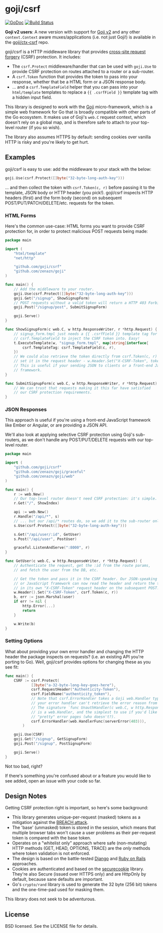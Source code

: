 # goji/csrf
[![GoDoc](https://godoc.org/github.com/goji/csrf?status.svg)](https://godoc.org/github.com/goji/csrf) [![Build Status](https://travis-ci.org/goji/csrf.svg?branch=master)](https://travis-ci.org/goji/csrf)

**Goji v2 users**: A new version with support for [Goji
v2](https://github.com/goji/goji) and any other `context.Context` aware
muxes/applications (i.e. not just Goji!) is available in the
[goji/ctx-csrf](https://github.com/goji/ctx-csrf) repo.

goji/csrf is a HTTP middleware library that provides [cross-site request
forgery](http://blog.codinghorror.com/preventing-csrf-and-xsrf-attacks/) (CSRF)
 protection. It includes:

* The `csrf.Protect` middleware/handler that can be used with `goji.Use` to 
  provide CSRF protection on routes attached to a router or a sub-router.
* A `csrf.Token` function that provides the token to pass into your response,
  whether that be a HTML form or a JSON response body.
* ... and a `csrf.TemplateField` helper that you can pass into your `html/template`
  templates to replace a `{{ .csrfField }}` template tag with a hidden input
  field. 

This library is designed to work with the [Goji](https://github.com/zenazn/goji)
micro-framework, which is a simple web framework for Go that is broadly
compatible with other parts of the Go ecosystem. It makes use of Goji's `web.C` 
request context, which doesn't rely on a global map, and is therefore safe to 
attach to your top-level router (if you so wish).

The library also assumes HTTPS by default: sending cookies over vanilla HTTP 
is risky and you're likely to get hurt. 

## Examples

goji/csrf is easy to use: add the middleware to your stack with the below:

```go
goji.Use(csrf.Protect([]byte("32-byte-long-auth-key")))
```

... and then collect the token with `csrf.Token(c, r)` before passing it to the
template, JSON body or HTTP header (you pick!). goji/csrf inspects HTTP headers
(first) and the form body (second) on subsequent POST/PUT/PATCH/DELETE/etc.
requests for the token.

### HTML Forms

Here's the common use-case: HTML forms you want to provide CSRF protection for, 
in order to protect malicious POST requests being made:

```go
package main

import (
    "html/template"
    "net/http"

    "github.com/goji/csrf"
    "github.com/zenazn/goji"
)

func main() {
    // Add the middleware to your router.
    goji.Use(csrf.Protect([]byte("32-byte-long-auth-key")))
    goji.Get("/signup", ShowSignupForm)
    // POST requests without a valid token will return a HTTP 403 Forbidden.
    goji.Post("/signup/post", SubmitSignupForm)

    goji.Serve()
}

func ShowSignupForm(c web.C, w http.ResponseWriter, r *http.Request) {
    // signup_form.tmpl just needs a {{ .csrfField }} template tag for
    // csrf.TemplateField to inject the CSRF token into. Easy!
    t.ExecuteTemplate(w, "signup_form.tmpl", map[string]interface{
        csrf.TemplateTag: csrf.TemplateField(c, r),
    })
    // We could also retrieve the token directly from csrf.Token(c, r) and 
    // set it in the request header - w.Header.Set("X-CSRF-Token", token)
    // This is useful if your sending JSON to clients or a front-end JavaScript
    // framework.
}

func SubmitSignupForm(c web.C, w http.ResponseWriter, r *http.Request) {
    // We can trust that requests making it this far have satisfied
    // our CSRF protection requirements.
}
```

### JSON Responses

This approach is useful if you're using a front-end JavaScript framework like 
Ember or Angular, or are providing a JSON API.

We'll also look at applying selective CSRF protection using Goji's sub-routers, 
as we don't handle any POST/PUT/DELETE requests with our top-level router.

```go
package main

import (
    "github.com/goji/csrf"
    "github.com/zenazn/goji/graceful"
    "github.com/zenazn/goji/web"
)

func main() {
    r := web.New()
    // Our top-level router doesn't need CSRF protection: it's simple.
    r.Get("/", ShowIndex)

    api := web.New()
    r.Handle("/api/*", s)
    // ... but our /api/* routes do, so we add it to the sub-router only.
    s.Use(csrf.Protect([]byte("32-byte-long-auth-key")))

    s.Get("/api/user/:id", GetUser)
    s.Post("/api/user", PostUser)

    graceful.ListenAndServe(":8000", r)
}

func GetUser(c web.C, w http.ResponseWriter, r *http.Request) {
    // Authenticate the request, get the :id from the route params, 
    // and fetch the user from the DB, etc.

    // Get the token and pass it in the CSRF header. Our JSON-speaking client 
    // or JavaScript framework can now read the header and return the token in 
    // in its own "X-CSRF-Token" request header on the subsequent POST.
    w.Header().Set("X-CSRF-Token", csrf.Token(c, r))
    b, err := json.Marshal(user)
    if err != nil {
        http.Error(...)
        return
    }

    w.Write(b)
}
```

### Setting Options

What about providing your own error handler and changing the HTTP header the
package inspects on requests? (i.e. an existing API you're porting to Go). Well, 
goji/csrf provides options for changing these as you see fit:

```go
func main() {
    CSRF := csrf.Protect(
            []byte("a-32-byte-long-key-goes-here"),
            csrf.RequestHeader("Authenticity-Token"),
            csrf.FieldName("authenticity_token"),
            // Note that csrf.ErrorHandler takes a Goji web.Handler type, else 
            // your error handler can't retrieve the error reason from the context.
            // The signature `func UnauthHandler(c web.C, w http.ResponseWriter, r *http.Request)`
            // is a web.Handler, and the simplest to use if you'd like to serve
            // "pretty" error pages (who doesn't?).
            csrf.ErrorHandler(web.HandlerFunc(serverError(403))),
        )

    goji.Use(CSRF)
    goji.Get("/signup", GetSignupForm)
    goji.Post("/signup", PostSignupForm)

    goji.Serve()
}
```

Not too bad, right?

If there's something you're confused about or a feature you would like to see
added, open an issue with your code so far.

## Design Notes

Getting CSRF protection right is important, so here's some background:

* This library generates unique-per-request (masked) tokens as a mitigation
  against the [BREACH attack](http://breachattack.com/).
* The 'base' (unmasked) token is stored in the session, which means that
  multiple browser tabs won't cause a user problems as their per-request token
  is compared with the base token.
* Operates on a "whitelist only" approach where safe (non-mutating) HTTP methods
  (GET, HEAD, OPTIONS, TRACE) are the *only* methods where token validation is not
  enforced.
* The design is based on the battle-tested
  [Django](https://docs.djangoproject.com/en/1.8/ref/csrf/) and [Ruby on
  Rails](http://api.rubyonrails.org/classes/ActionController/RequestForgeryProtection.html)
  approaches.
* Cookies are authenticated and based on the [securecookie](https://github.com/gorilla/securecookie)
  library. They're also Secure (issued over HTTPS only) and are HttpOnly
  by default, because sane defaults are important.
* Go's `crypto/rand` library is used to generate the 32 byte (256 bit) tokens 
  and the one-time-pad used for masking them.

This library does not seek to be adventurous.

## License

BSD licensed. See the LICENSE file for details.

